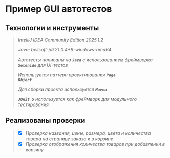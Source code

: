 # Пример GUI автотестов

## Технологии и инструменты

>*IntelliJ IDEA Community Edition 2025.1.2*
>
>*Java: bellsoft-jdk21.0.4+9-windows-amd64*
>
>*Автотесты написаны на <code><strong>*Java*</strong></code> с использованием фреймворка <code><strong>*Selenide*</strong></code> для UI-тестов*
>
>*Используется паттерн проектирования <code><strong>*Page Object*</strong></code>*
>
>*Для сборки проекта используется <code><strong>*Maven*</strong></code>*
>
>*<code><strong>*JUnit 5*</strong></code> используется как фреймворк для модульного тестирования*
>

## Реализованы проверки

> - [x] *Проверка названия, цены, размера, цвета и количества товара на странице заказа и в корзине*
> - [x] *Проверка отображения количества товаров при добавлении в корзину*
